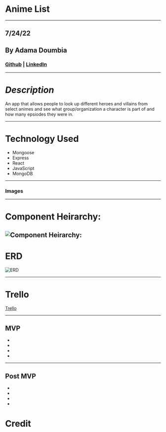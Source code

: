 # **Anime List**

---

## 7/24/22

## By Adama Doumbia

### [Github](https://github.com/apd5392/) | [LinkedIn](www.linkedin.com/in/adama-doumbia223)

---

# **_Description_**
An app that allows people to look up different heroes and villains from select animes and see what group/organization a character is part of and how many epsiodes they were in.

---

# **Technology Used**

- Mongoose
- Express
- React
- JavaScript
- MongoDB


---
### **Images**


---

# **Component Heirarchy:**

![Component Heirarchy:](https://i.imgur.com/1pwMPF0.png)
---
# **ERD**

![ERD](https://i.imgur.com/l38xZ3f.png)

---

# **Trello**

[Trello]()

---

## MVP

- 
- 
- 
- 

---

## Post MVP

- 
- 
- 
- 

# **Credit**
